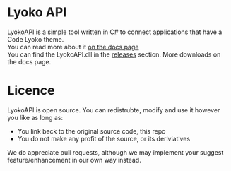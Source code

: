 
# Lyoko API
LyokoAPI is a simple tool written in C# to connect applications that have a Code Lyoko theme.<br>
You can read more about it [on the docs page](https://lyokoapidoc.readthedocs.io/en/latest/)<br>
You can find the LyokoAPI.dll in the [releases](https://github.com/GoodOldJack12/LyokoAPI/releases) section.
More downloads on the docs page.

# Licence
LyokoAPI is open source.
You can redistrubte, modify and use it however you like as long as:
  + You link back to the original source code, this repo
  + You do not make any profit of the source, or its deriviatives

We do appreciate pull requests, although we may implement your suggest feature/enhancement in our own way instead.
